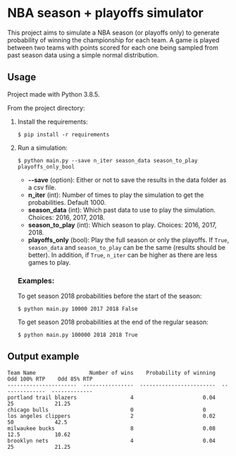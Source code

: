 # NBA season + playoffs simulator

This project aims to simulate a NBA season (or playoffs only) to generate probability of winning the championship for each team. A game is played between two teams with points scored for each one being sampled from past season data using a simple normal distribution.

## Usage

Project made with Python 3.8.5.

From the project directory:

1. Install the requirements:

    ```
    $ pip install -r requirements
    ```
2. Run a simulation:

    ```
    $ python main.py --save n_iter season_data season_to_play playoffs_only_bool
    ```

    * **--save** (option): Either or not to save the results in the data folder as a csv file.
    * **n_iter** (int): Number of times to play the simulation to get the probabilities. Default 1000.
    * **season_data** (int): Which past data to use to play the simulation. Choices: 2016, 2017, 2018.
    * **season_to_play** (int): Which season to play. Choices: 2016, 2017, 2018.
    * **playoffs_only** (bool): Play the full season or only the playoffs. If `True`, `season_data` and `season_to_play` can be the same (results should be better). In addition, if `True`, `n_iter` can be higher as there are less games to play.

    ### Examples:

    To get season 2018 probabilities before the start of the season:
    ```
    $ python main.py 10000 2017 2018 False
    ```

    To get season 2018 probabilities at the end of the regular season:
    ```
    $ python main.py 100000 2018 2018 True
    ```

## Output example

```
Team Name                 Number of wins    Probability of winning    Odd 100% RTP    Odd 85% RTP
----------------------  ----------------  ------------------------  --------------  -------------
portland trail blazers                 4                      0.04           25             21.25
chicago bulls                          0                      0
los angeles clippers                   2                      0.02           50             42.5
milwaukee bucks                        8                      0.08           12.5           10.62
brooklyn nets                          4                      0.04           25             21.25
```